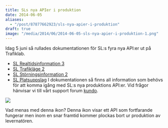 ```yaml
---
title: SLs nya APIer i produktion
date: 2014-06-05
aliases:
  - "/post/87877662923/sls-nya-apier-i-produktion"
draft: true
image: "/media/2014/06/2014-06-05-sls-nya-apier-i-produktion-1.png"
---
```


Idag 5 juni så rullades dokumentationen för SL:s fyra nya API:er ut på Trafiklab.
 - [SL Realtidsinformation 3](http://www.trafiklab.se/api/sl-realtidsinformation-3)
 - [SL Trafikläge 2](http://www.trafiklab.se/api/sl-trafiklaget-2)
 - [SL Störningsinformation 2](http://www.trafiklab.se/api/sl-storningsinformation-2)
 - [SL Platsuppslag](http://www.trafiklab.se/api/sl-platsuppslag)
I dokumentationen så finns all information som behövs för att komma igång med SL:s nya produktions API:er. Vid frågor hänvisar vi till vårt support forum [kundo](https://kundo.se/org/trafiklabse/).


![](/media/2014/06/2014-06-05-sls-nya-apier-i-produktion-1.png)


Vad menas med denna ikon? Denna ikon visar ett API som fortfarande fungerar men inom en snar framtid kommer plockas bort ur produktion av levernatören.
 
